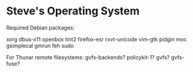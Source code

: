 # Steve's Operating System

Required Debian packages:

xorg dbus-x11 openbox tint2 firefox-esr rxvt-unicode vim-gtk pidgin moc gsimplecal gmrun feh sudo

For Thunar remote filesystems: gvfs-backends? policykit-1? gvfs? gvfs-fuse?
